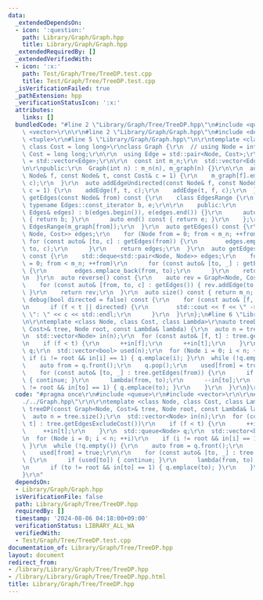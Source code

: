 ```yaml
---
data:
  _extendedDependsOn:
  - icon: ':question:'
    path: Library/Graph/Graph.hpp
    title: Library/Graph/Graph.hpp
  _extendedRequiredBy: []
  _extendedVerifiedWith:
  - icon: ':x:'
    path: Test/Graph/Tree/TreeDP.test.cpp
    title: Test/Graph/Tree/TreeDP.test.cpp
  _isVerificationFailed: true
  _pathExtension: hpp
  _verificationStatusIcon: ':x:'
  attributes:
    links: []
  bundledCode: "#line 2 \"Library/Graph/Tree/TreeDP.hpp\"\n#include <queue>\r\n#include\
    \ <vector>\r\n\r\n#line 2 \"Library/Graph/Graph.hpp\"\n#include <deque>\r\n#include\
    \ <tuple>\r\n#line 5 \"Library/Graph/Graph.hpp\"\n\r\ntemplate <class Node = int,\
    \ class Cost = long long>\r\nclass Graph {\r\n  // using Node = int;\r\n  // using\
    \ Cost = long long;\r\n\r\n  using Edge = std::pair<Node, Cost>;\r\n  using Edges\
    \ = std::vector<Edge>;\r\n\r\n  const int m_n;\r\n  std::vector<Edges> m_graph;\r\
    \n\r\npublic:\r\n  Graph(int n) : m_n(n), m_graph(n) {}\r\n\r\n  auto addEdge(const\
    \ Node& f, const Node& t, const Cost& c = 1) {\r\n    m_graph[f].emplace_back(t,\
    \ c);\r\n  }\r\n  auto addEdgeUndirected(const Node& f, const Node& t, const Cost&\
    \ c = 1) {\r\n    addEdge(f, t, c);\r\n    addEdge(t, f, c);\r\n  }\r\n  auto\
    \ getEdges(const Node& from) const {\r\n    class EdgesRange {\r\n      const\
    \ typename Edges::const_iterator b, e;\r\n\r\n    public:\r\n      EdgesRange(const\
    \ Edges& edges) : b(edges.begin()), e(edges.end()) {}\r\n      auto begin() const\
    \ { return b; }\r\n      auto end() const { return e; }\r\n    };\r\n    return\
    \ EdgesRange(m_graph[from]);\r\n  }\r\n  auto getEdges() const {\r\n    std::deque<std::tuple<Node,\
    \ Node, Cost>> edges;\r\n    for (Node from = 0; from < m_n; ++from)\r\n     \
    \ for (const auto& [to, c] : getEdges(from)) {\r\n        edges.emplace_back(from,\
    \ to, c);\r\n      }\r\n    return edges;\r\n  }\r\n  auto getEdgesExcludeCost()\
    \ const {\r\n    std::deque<std::pair<Node, Node>> edges;\r\n    for (Node from\
    \ = 0; from < m_n; ++from)\r\n      for (const auto& [to, _] : getEdges(from))\
    \ {\r\n        edges.emplace_back(from, to);\r\n      }\r\n    return edges;\r\
    \n  }\r\n  auto reverse() const {\r\n    auto rev = Graph<Node, Cost>(m_n);\r\n\
    \    for (const auto& [from, to, c] : getEdges()) { rev.addEdge(to, from, c);\
    \ }\r\n    return rev;\r\n  }\r\n  auto size() const { return m_n; };\r\n  auto\
    \ debug(bool directed = false) const {\r\n    for (const auto& [f, t, c] : getEdges())\r\
    \n      if (f < t || directed) {\r\n        std::cout << f << \" -> \" << t <<\
    \ \": \" << c << std::endl;\r\n      }\r\n  }\r\n};\n#line 6 \"Library/Graph/Tree/TreeDP.hpp\"\
    \n\r\ntemplate <class Node, class Cost, class Lambda>\r\nauto treeDP(const Graph<Node,\
    \ Cost>& tree, Node root, const Lambda& lambda) {\r\n  auto n = tree.size();\r\
    \n  std::vector<Node> in(n);\r\n  for (const auto& [f, t] : tree.getEdgesExcludeCost())\r\
    \n    if (f < t) {\r\n      ++in[f];\r\n      ++in[t];\r\n    }\r\n  std::queue<Node>\
    \ q;\r\n  std::vector<bool> used(n);\r\n  for (Node i = 0; i < n; ++i)\r\n   \
    \ if (i != root && in[i] == 1) { q.emplace(i); }\r\n  while (!q.empty()) {\r\n\
    \    auto from = q.front();\r\n    q.pop();\r\n    used[from] = true;\r\n\r\n\
    \    for (const auto& [to, _] : tree.getEdges(from)) {\r\n      if (used[to])\
    \ { continue; }\r\n      lambda(from, to);\r\n      --in[to];\r\n      if (to\
    \ != root && in[to] == 1) { q.emplace(to); }\r\n    }\r\n  }\r\n}\r\n"
  code: "#pragma once\r\n#include <queue>\r\n#include <vector>\r\n\r\n#include \"\
    ./../Graph.hpp\"\r\n\r\ntemplate <class Node, class Cost, class Lambda>\r\nauto\
    \ treeDP(const Graph<Node, Cost>& tree, Node root, const Lambda& lambda) {\r\n\
    \  auto n = tree.size();\r\n  std::vector<Node> in(n);\r\n  for (const auto& [f,\
    \ t] : tree.getEdgesExcludeCost())\r\n    if (f < t) {\r\n      ++in[f];\r\n \
    \     ++in[t];\r\n    }\r\n  std::queue<Node> q;\r\n  std::vector<bool> used(n);\r\
    \n  for (Node i = 0; i < n; ++i)\r\n    if (i != root && in[i] == 1) { q.emplace(i);\
    \ }\r\n  while (!q.empty()) {\r\n    auto from = q.front();\r\n    q.pop();\r\n\
    \    used[from] = true;\r\n\r\n    for (const auto& [to, _] : tree.getEdges(from))\
    \ {\r\n      if (used[to]) { continue; }\r\n      lambda(from, to);\r\n      --in[to];\r\
    \n      if (to != root && in[to] == 1) { q.emplace(to); }\r\n    }\r\n  }\r\n\
    }\r\n"
  dependsOn:
  - Library/Graph/Graph.hpp
  isVerificationFile: false
  path: Library/Graph/Tree/TreeDP.hpp
  requiredBy: []
  timestamp: '2024-08-06 04:18:00+09:00'
  verificationStatus: LIBRARY_ALL_WA
  verifiedWith:
  - Test/Graph/Tree/TreeDP.test.cpp
documentation_of: Library/Graph/Tree/TreeDP.hpp
layout: document
redirect_from:
- /library/Library/Graph/Tree/TreeDP.hpp
- /library/Library/Graph/Tree/TreeDP.hpp.html
title: Library/Graph/Tree/TreeDP.hpp
---
```

